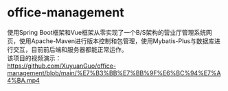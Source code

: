 # office-management

使用Spring Boot框架和Vue框架从零实现了一个B/S架构的营业厅管理系统网页，使用Apache-Maven进行版本控制和包管理，使用Mybatis-Plus与数据库进行交互，目前前后端和服务器都能正常运作。  
该项目的视频演示：  
https://github.com/XuyuanGuo/office-management/blob/main/%E7%B3%BB%E7%BB%9F%E6%BC%94%E7%A4%BA.mp4
